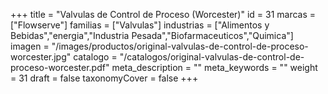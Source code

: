 +++
title = "Valvulas de Control de Proceso (Worcester)"
id = 31
marcas = ["Flowserve"]
familias = ["Valvulas"]
industrias = ["Alimentos y Bebidas","energia","Industria Pesada","Biofarmaceuticos","Quimica"]
imagen = "/images/productos/original-valvulas-de-control-de-proceso-worcester.jpg"
catalogo = "/catalogos/original-valvulas-de-control-de-proceso-worcester.pdf"
meta_description = ""
meta_keywords = ""
weight = 31
draft = false
taxonomyCover = false
+++
